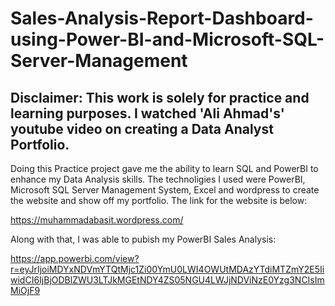 # Sales-Analysis-Report-Dashboard-using-Power-BI-and-Microsoft-SQL-Server-Management
## Disclaimer: This work is solely for practice and learning purposes. I watched 'Ali Ahmad's' youtube video on creating a Data Analyst Portfolio.

Doing this Practice project gave me the ability to learn SQL and PowerBI to enhance my Data Analysis skills. The technoligies I used were PowerBI, Microsoft SQL Server Management System, Excel and wordpress to create the website and show off my portfolio. The link for the website is below:

https://muhammadabasit.wordpress.com/

Along with that, I was able to pubish my PowerBI Sales Analysis:

https://app.powerbi.com/view?r=eyJrIjoiMDYxNDVmYTQtMjc1Zi00YmU0LWI4OWUtMDAzYTdiMTZmY2E5IiwidCI6IjBjODBlZWU3LTJkMGEtNDY4ZS05NGU4LWJjNDViNzE0Yzg3NCIsImMiOjF9
